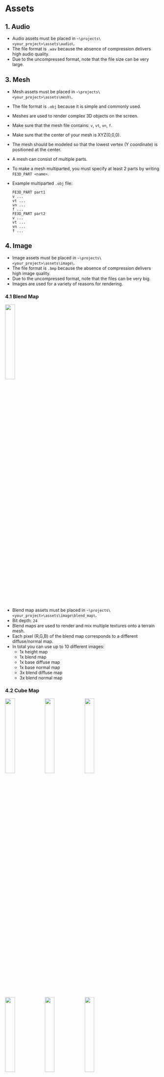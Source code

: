 # Assets

## 1. Audio

- Audio assets must be placed in `~\projects\<your_project>\assets\audio\`.
- The file format is `.wav` because the absence of compression delivers high audio quality.
- Due to the uncompressed format, note that the file size can be very large.

## 3. Mesh

- Mesh assets must be placed in `~\projects\<your_project>\assets\mesh\`.
- The file format is `.obj` because it is simple and commonly used.
- Meshes are used to render complex 3D objects on the screen.
- Make sure that the mesh file contains: `v`, `vt`, `vn`, `f`.
- Make sure that the center of your mesh is XYZ(0,0,0).
- The mesh should be modeled so that the lowest vertex (Y coordinate) is positioned at the center.
- A mesh can consist of multiple parts.
- To make a mesh multiparted, you must specify at least 2 parts by writing `FE3D_PART <name>`.
- Example multiparted `.obj` file:

  ```text
  FE3D_PART part1
  v ...
  vt ...
  vn ...
  f ...
  FE3D_PART part2
  v ...
  vt ...
  vn ...
  f ...
  ```

## 4. Image

- Image assets must be placed in `~\projects\<your_project>\assets\image\`.
- The file format is `.bmp` because the absence of compression delivers high image quality.
- Due to the uncompressed format, note that the files can be very big.
- Images are used for a variety of reasons for rendering.

### 4.1 Blend Map

<img src="../image/blend_map.png" width="25%"/>

- Blend map assets must be placed in `~\projects\<your_project>\assets\image\blend_map\`.
- Bit depth: `24`
- Blend maps are used to render and mix multiple textures onto a terrain mesh.
- Each pixel (R,G,B) of the blend map corresponds to a different diffuse/normal map.
- In total you can use up to 10 different images:
  - 1x height map
  - 1x blend map
  - 1x base diffuse map
  - 1x base normal map
  - 3x blend diffuse map
  - 3x blend normal map

### 4.2 Cube Map

<img src="../image/skybox_left.png" width="25%"/>
<img src="../image/skybox_right.png" width="25%"/>
<img src="../image/skybox_bottom.png" width="25%"/>
<img src="../image/skybox_top.png" width="25%"/>
<img src="../image/skybox_back.png" width="25%"/>
<img src="../image/skybox_front.png" width="25%"/>

- Cube map assets must be placed in `~\projects\<your_project>\assets\image\cube_map\`
- Bit depth: `24`
- Cube maps are used to render a skybox around the camera.
- A cube map consists of 6 images: left, right, bottom, top, back, front.

### 4.3 Diffuse Map

<img src="../image/diffuse_map.png" width="25%"/>

- Diffuse map assets must be placed in `~\projects\<your_project>\assets\image\diffuse_map\`
- Bit depth: `24/32`
- Diffuse maps are used to render a variety of colors to a mesh.

### 4.4 Displacement Map

<img src="../image/displacement_map.png" width="25%"/>

- Displacement map assets must be placed in `~\projects\<your_project>\assets\image\displacement_map\`
- Bit depth: `8`
- DUDV maps are used to create waves in a water mesh.

### 4.5 DUDV Map

<img src="../image/dudv_map.png" width="25%"/>

- DUDV map assets must be placed in `~\projects\<your_project>\assets\image\dudv_map\`
- Bit depth: `24`
- Displacement maps are used to create ripples in a water texture.

### 4.6 Emission Map

<img src="../image/emission_map.png" width="25%"/>

- Emission map assets must be placed in `~\projects\<your_project>\assets\image\emission_map\`
- Bit depth: `24`
- Emission maps are used to make certain parts of a mesh appear brighter.

### 4.7 Flare Map

<img src="../image/flare_map.png" width="25%"/>

- Flare map assets must be placed in `~\projects\<your_project>\assets\image\flare_map\`
- Bit depth: `24`
- Flare maps are used in the [lens flare effect](GRAPHICS.md).
- The pixel colors in the flare map are added to the 3D rendering pixels in the post-processing pipeline

### 4.8 Font Map

<img src="../image/font_map.png" width="50%"/>

- Font map assets must be placed in `~\projects\<your_project>\assets\image\font_map\`
- Bit depth: `32`
- Font maps are used to render text.

### 4.9 Height Map

<img src="../image/height_map.png" width="25%"/>

- Height map assets must be placed in `~\projects\<your_project>\assets\image\height_map\`.
- Bit depth: `8`
- Height maps are used to generate a terrain mesh.
- Each pixel of the height map corresponds to a vertex height.

### 4.10 Normal Map

<img src="../image/normal_map.png" width="25%"/>

- Normal map assets must be placed in `~\projects\<your_project>\assets\image\normal_map\`
- Bit depth: `24`
- Normal maps are used for more detailed lighting effects on a mesh.

### 4.11 Reflection Map

<img src="../image/reflection_map.png" width="25%"/>

- Reflection map assets must be placed in `~\projects\<your_project>\assets\image\reflection_map\`
- Bit depth: `24`
- Reflection maps are used to specify which parts of a mesh are reflective.

### 4.12 Specular Map

<img src="../image/specular_map.png" width="25%"/>

- Specular map assets must be placed in `~\projects\<your_project>\assets\image\specular_map\`
- Bit depth: `24`
- Specular maps are used to specify which parts of a mesh are specular lighted.

